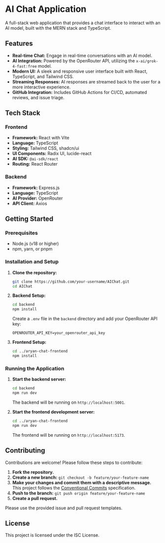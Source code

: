 # AI Chat Application

A full-stack web application that provides a chat interface to interact with an AI model, built with the MERN stack and TypeScript.

## Features

- **Real-time Chat:** Engage in real-time conversations with an AI model.
- **AI Integration:** Powered by the OpenRouter API, utilizing the `x-ai/grok-4-fast:free` model.
- **Modern UI:** A sleek and responsive user interface built with React, TypeScript, and Tailwind CSS.
- **Streaming Responses:** AI responses are streamed back to the user for a more interactive experience.
- **GitHub Integration:** Includes GitHub Actions for CI/CD, automated reviews, and issue triage.

## Tech Stack

### Frontend

- **Framework:** React with Vite
- **Language:** TypeScript
- **Styling:** Tailwind CSS, shadcn/ui
- **UI Components:** Radix UI, lucide-react
- **AI SDK:** `@ai-sdk/react`
- **Routing:** React Router

### Backend

- **Framework:** Express.js
- **Language:** TypeScript
- **AI Provider:** OpenRouter
- **API Client:** Axios

## Getting Started

### Prerequisites

- Node.js (v18 or higher)
- npm, yarn, or pnpm

### Installation and Setup

1.  **Clone the repository:**

    ```bash
    git clone https://github.com/your-username/AIChat.git
    cd AIChat
    ```

2.  **Backend Setup:**

    ```bash
    cd backend
    npm install
    ```

    Create a `.env` file in the `backend` directory and add your OpenRouter API key:

    ```
    OPENROUTER_API_KEY=your_openrouter_api_key
    ```

3.  **Frontend Setup:**

    ```bash
    cd ../aryan-chat-frontend
    npm install
    ```

### Running the Application

1.  **Start the backend server:**

    ```bash
    cd backend
    npm run dev
    ```

    The backend will be running on `http://localhost:5001`.

2.  **Start the frontend development server:**

    ```bash
    cd ../aryan-chat-frontend
    npm run dev
    ```

    The frontend will be running on `http://localhost:5173`.

## Contributing

Contributions are welcome! Please follow these steps to contribute:

1.  **Fork the repository.**
2.  **Create a new branch:** `git checkout -b feature/your-feature-name`
3.  **Make your changes and commit them with a descriptive message.** This project follows the [Conventional Commits](https://www.conventionalcommits.org/en/v1.0.0/) specification.
4.  **Push to the branch:** `git push origin feature/your-feature-name`
5.  **Create a pull request.**

Please use the provided issue and pull request templates.

## License

This project is licensed under the ISC License.
